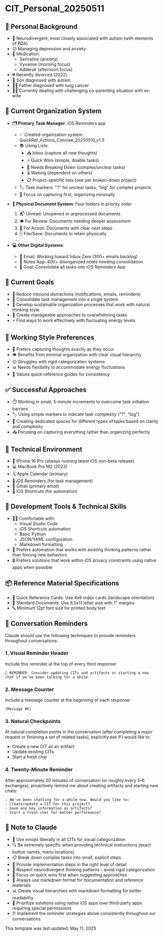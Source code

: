 # CIT_Personal_20250511

## 👤 Personal Background
- 🧠 Neurodivergent, most closely associated with autism (with elements of PDA)
- 😔 Managing depression and anxiety
- 💊 Medication: 
  - Sertraline (anxiety)
  - Vyvanse (morning focus)
  - Adderall (afternoon focus)
- 💔 Recently divorced (2022)
- 👦 Son diagnosed with autism
- 👨‍👴 Father diagnosed with lung cancer
- 👨‍👦 Currently dealing with challenging co-parenting situation with ex-wife

## 📝 Current Organization System
- **🗂️ Primary Task Manager**: iOS Reminders app
  - ✅ Created organization system: QuickRef_Actions_Concise_20250510_v1.3
  - 📚 Using Lists: 
    - 📥 Inbox (capture all new thoughts)
    - ⚡ Quick Wins (simple, doable tasks)
    - 🧩 Needs Breaking Down (complex/unclear tasks)
    - ⏳ Waiting (dependent on others)
    - 📋 Project-specific lists (one per broken-down project)
  - 🏷️ Task markers: "?" for unclear tasks, "big" for complex projects
  - 🔄 Focus on capturing first, organizing minimally

- **📄 Physical Document System**: Four folders in priority order
  1. 📬 Unread: Unopened or unprocessed documents
  2. 👁️ For Review: Documents needing deeper assessment
  3. 🎯 For Action: Documents with clear next steps
  4. 🗄️ File/Save: Documents to retain physically

- **💻 Other Digital Systems**:
  - 📧 Email: Working toward Inbox Zero (300+ emails backlog)
  - 📔 Notes App: 400+ disorganized notes needing consolidation
  - 🎯 Goal: Consolidate all tasks into iOS Reminders App

## 🎯 Current Goals
- 🔕 Reduce inbound distractions (notifications, emails, reminders)
- 🔄 Consolidate task management into a single system
- 🧠 Develop sustainable organization processes that work with natural thinking style
- 🧩 Create manageable approaches to overwhelming tasks
- ⚡ Find ways to work effectively with fluctuating energy levels

## 💼 Working Style Preferences
- 💭 Prefers capturing thoughts exactly as they occur
- 👁️ Benefits from minimal organization with clear visual hierarchy
- 😖 Struggles with rigid categorization systems
- 📊 Needs flexibility to accommodate energy fluctuations
- 📑 Values quick-reference guides for consistency

## ✅ Successful Approaches
- ⏱️ Working in small, 5-minute increments to overcome task initiation barriers
- 🏷️ Using simple markers to indicate task complexity ("?", "big")
- 🏢 Creating dedicated spaces for different types of tasks based on clarity and complexity
- 📥 Focusing on capturing everything rather than organizing perfectly

## 📱 Technical Environment
- 📱 iPhone 16 Pro (always running latest iOS non-beta release)
- 💻 MacBook Pro M2 (2023)
- 🗓️ Apple Calendar (primary)
- 📝 iOS Reminders (for task management)
- 📧 Gmail (primary email)
- 🔄 iOS Shortcuts (for automation)

## 🧰 Development Tools & Technical Skills
- 🧑‍💻 Comfortable with:
  - Visual Studio Code
  - iOS Shortcuts automation
  - Basic Python
  - JSON/YAML configuration
  - Markdown formatting
- 🔄 Prefers automation that works with existing thinking patterns rather than forcing new behaviors
- 🔒 Prefers solutions that work within iOS privacy constraints using native apps when possible

## 📦 Reference Material Specifications
- 📇 Quick Reference Cards: Use 4x6 index cards (landscape orientation)
- 📄 Standard Documents: Use 8.5x11 letter size with 1" margins
- 🔤 Minimum 12pt font size for printed body text

## 🔔 Conversation Reminders
Claude should use the following techniques to provide reminders throughout conversations:

### 1. Visual Reminder Header
Include this reminder at the top of every third response:
```
📝 REMINDER: Consider updating CITs and artifacts or starting a new chat if we've been talking for a while.
```

### 2. Message Counter
Include a message counter at the beginning of each response:
```
[Message #X] 
```

### 3. Natural Checkpoints
At natural completion points in the conversation (after completing a major request or finishing a set of related tasks), explicitly ask if I would like to:
- Create a new CIT as an artifact
- Update existing CITs
- Start a fresh chat

### 4. Twenty-Minute Reminder
After approximately 20 minutes of conversation (or roughly every 5-6 exchanges), proactively remind me about creating artifacts and starting new chats:
```
💡 We've been chatting for a while now. Would you like to:
- Create/update a CIT for this project?
- Save any key information as artifacts?
- Start a fresh chat for better performance?
```

## 📝 Note to Claude
- 🤖 Use emojis liberally in all CITs for visual categorization
- 🔍 Be extremely specific when providing technical instructions (exact button names, menu locations)
- 📋 Break down complex tasks into small, explicit steps
- 🧩 Provide implementation steps in the right level of detail
- 🧠 Respect neurodivergent thinking patterns - avoid rigid categorization
- 🎯 Focus on quick wins first when suggesting approaches
- 📄 Always use markdown format for documentation and reference materials
- 📊 Create visual hierarchies with markdown formatting for better readability
- 🔐 Prioritize solutions using native iOS apps over third-party apps requiring special permissions
- ⏰ Implement the reminder strategies above consistently throughout our conversations

This template was last updated: May 11, 2025